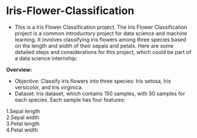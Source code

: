 # Iris-Flower-Classification
* This is a Iris Flower Classification project. The Iris Flower Classification project is a common introductory project for data science and machine learning. It involves classifying iris flowers among three species based on the length and width of their sepals and petals. Here are some detailed steps and considerations for this project, which could be part of a data science internship:

**Overview:**

* Objective: Classify iris flowers into three species: Iris setosa, Iris versicolor, and Iris virginica. <br>
* Dataset: Iris dataset, which contains 150 samples, with 50 samples for each species. Each sample has four features: <br>

1.Sepal length <br>
2.Sepal width <br>
3.Petal length <br>
4.Petal width <br>
